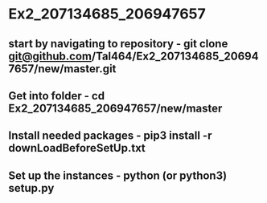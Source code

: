 # Ex2_207134685_206947657
## start by navigating to repository - git clone git@github.com/Tal464/Ex2_207134685_206947657/new/master.git
## Get into folder - cd Ex2_207134685_206947657/new/master
## Install needed packages - pip3 install -r downLoadBeforeSetUp.txt
## Set up the instances - python (or python3) setup.py
